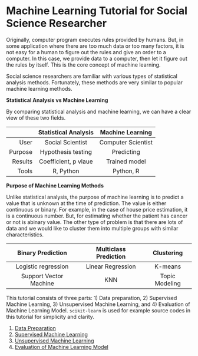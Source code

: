 # Machine Learning Tutorial for Social Science Researcher

Originally, computer program executes rules provided by humans. But, in some application where there are too much data or too many factors, it is not easy for a human to figure out the rules and give an order to a computer. In this case, we provide data to a computer, then let it figure out the rules by itself. This is the core concept of machine learning.

Social science researchers are familiar with various types of statistical analysis methods. Fortunately, these methods are very similar to popular machine learning methods.

__Statistical Analysis vs Machine Learning__

By comparing statistical analysis and machine learning, we can have a clear view of these two fields.  

|         | Statistical Analysis | Machine Learning |
|--------:| :----------------: | :--------------: |
| User    | Social Scientist | Computer Scientist |
| Purpose | Hypothesis testing | Predicting       |
| Results | Coefficient, p vlaue | Trained model |
| Tools   | R, Python | Python, R |

__Purpose of Machine Learning Methods__

Unlike statistical analysis, the purpose of machine learning is to predict a value that is unknown at the time of prediction. The value is either continuous or binary. For example, in the case of house price estimation, it is a continuous number. But, for estimating whether the patient has cancer or not is abinary value. The other type of problem is that there are lots of data and we would like to cluster them into multiple groups with similar characteristics. 

| Binary Prediction | Multiclass Prediction | Clustering |
| :---------------: | :-------------------: | :--------: |
| Logistic regression | Linear Regression | K-means |
| Support Vector Machine | KNN | Topic Modeling |

This tutorial consists of three parts: 1) Data preparation, 2) Supervised Machine Learning, 3) Unsupervised Machine Learning, and 4) Evaluation of Machine Learning Model. `scikit-learn` is used for example source codes in this tutorial for simplicity and clarity. 

1. [Data Preparation](Data_preparation.md)
2. [Supervised Machine Learning](Supervised.md)
3. [Unsupervised Machine Learning](Unsupervised.md)
4. [Evaluation of Machine Learning Model](Evaluation.md)